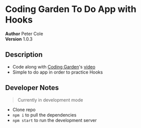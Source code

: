# Coding Garden To Do App with Hooks

**Author** Peter Cole  
**Version** 1.0.3

## Description

- Code along with [Coding Garden](https://coding.garden/#/)'s [video](https://www.youtube.com/watch?v=9eSwZ0z-50c)
- Simple to do app in order to practice Hooks

## Developer Notes

> Currently in development mode

- Clone repo
- `npm i` to pull the dependencies
- `npm start` to run the development server
